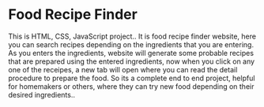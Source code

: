 # Food Recipe Finder
This is HTML, CSS, JavaScript project.. It is food recipe finder website, here you can search recipes depending on the ingredients that you are entering. As you enters the ingredients, website will generate some probable recipes that are prepared using the entered ingredients, now when you click on any one of the receipes, a new tab will open where you can read the detail procedure to prepare the food.
So its a complete end to end project, helpful for homemakers or others, where they can try new food depending on their desired ingredients..


